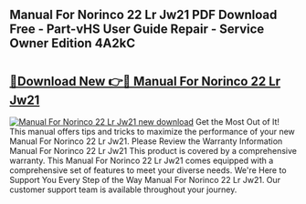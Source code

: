 ## Manual For Norinco 22 Lr Jw21 PDF Download Free - Part-vHS User Guide Repair - Service Owner Edition 4A2kC

# <h2><a href="http://bc95372.oget.top/?id=Manual+For+Norinco+22+Lr+Jw21">🔗Download New 👉🔴 Manual For Norinco 22 Lr Jw21</a></h2>

[![Manual For Norinco 22 Lr Jw21 new download](https://i.imgur.com/5g1atiW.png)](http://bc95372.oget.top/?id=Manual+For+Norinco+22+Lr+Jw21)
Get the Most Out of It! This manual offers tips and tricks to maximize the performance of your new Manual For Norinco 22 Lr Jw21. Please Review the Warranty Information Manual For Norinco 22 Lr Jw21 This product is covered by a comprehensive warranty. This Manual For Norinco 22 Lr Jw21 comes equipped with a comprehensive set of features to meet your diverse needs. We're Here to Support You Every Step of the Way Manual For Norinco 22 Lr Jw21. Our customer support team is available throughout your journey.
